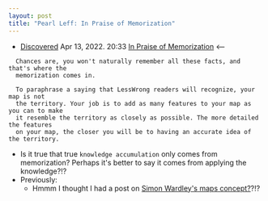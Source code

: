 ```yaml
---
layout: post
title: "Pearl Leff: In Praise of Memorization" 
---
```


* [Discovered](http://rolandtanglao.com/2020/07/29/p1-blogthis-checkvist-list-links-to-blog/) Apr 13, 2022. 20:33   [In Praise of Memorization](http://www.pearlleff.com/in-praise-of-memorization) <-- 

```
  Chances are, you won't naturally remember all these facts, and that's where the 
  memorization comes in.
  
  To paraphrase a saying that LessWrong readers will recognize, your map is not 
  the territory. Your job is to add as many features to your map as you can to make 
  it resemble the territory as closely as possible. The more detailed the features 
  on your map, the closer you will be to having an accurate idea of the territory. 
```
* Is it true that true `knowledge accumulation` only comes from memorization? Perhaps it's better to say it comes from applying the knowledge?!?
* Previously:
  * Hmmm I thought I had a post on [Simon Wardley's maps concept?](https://en.wikipedia.org/wiki/Wardley_map)?!?
